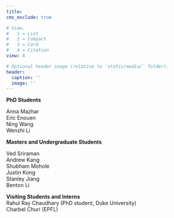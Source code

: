 ```yaml
---
title: 
cms_exclude: true

# View.
#   1 = List
#   2 = Compact
#   3 = Card
#   4 = Citation
view: 4

# Optional header image (relative to `static/media/` folder).
header:
  caption: ''
  image: ''
---
```



<b>PhD Students</b><br>

Anna Mazhar <br>
Eric Enouen <br>
Ning Wang <br>
Wenzhi Li
<br>



<b> Masters and Undergraduate Students</b>

Ved Sriraman <br>
Andrew Kang <br>
Shubham Mohole<br>
Justin Kong <br>
Stanley Jiang<br>
Benton Li

<b> Visiting Students and Interns</b><br>
Rahul Ray Chaudhary (PhD student, Duke University)<br>
Charbel Churi (EPFL) <br><br>